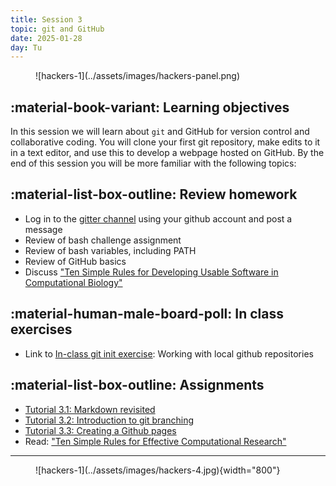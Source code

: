 ```yaml
---
title: Session 3
topic: git and GitHub
date: 2025-01-28
day: Tu
---
```




<figure markdown="span">
  ![hackers-1](../assets/images/hackers-panel.png)
</figure>

## :material-book-variant: Learning objectives
In this session we will learn about `git` and GitHub for version control and 
collaborative coding. You will clone your first git repository, make edits
to it in a text editor, and use this to develop a webpage hosted on GitHub.
By the end of this session you will be more familiar with the following topics:

## :material-list-box-outline: Review homework
- Log in to the [gitter channel](https://app.gitter.im/#/room/#hack-the-planet-course_community:gitter.im) using your github account and post a message
- Review of bash challenge assignment
- Review of bash variables, including PATH
- Review of GitHub basics
- Discuss ["Ten Simple Rules for Developing Usable Software in Computational Biology"](https://journals.plos.org/ploscompbiol/article?id=10.1371/journal.pcbi.1005265)

## :material-human-male-board-poll: In class exercises
- Link to [In-class git init exercise](../../tutorials/3.0-git-init): Working with local
github repositories


## :material-list-box-outline: Assignments
- [Tutorial 3.1: Markdown revisited](../../tutorials/3.1-markdown)
- [Tutorial 3.2: Introduction to git branching](../../tutorials/3.2-git-branching)
- [Tutorial 3.3: Creating a Github pages](../../tutorials/3.3-github-pages)
- Read: ["Ten Simple Rules for Effective Computational Research"](https://journals.plos.org/ploscompbiol/article?id=10.1371/journal.pcbi.1003506)

---------------------


<figure markdown="span">
  ![hackers-1](../assets/images/hackers-4.jpg){width="800"}
</figure>

